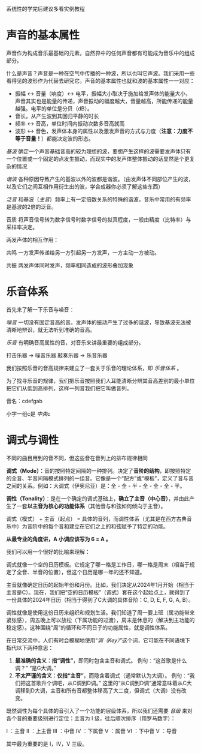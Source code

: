 系统性的学完后建议多看实例教程

# 声音的基本属性

声音作为构成音乐最基础的元素，自然界中的任何声音都有可能成为音乐中的组成部分。

什么是声音？声音是一种在空气中传播的一种波，所以也叫它声波。我们采用一些看得见的波形作为代替去研究它。声音的基本属性也就和波的基本属性一一对应：

- 振幅 <-> 音量（响度）<-> 电平，振幅大小取决于施加给发声体的能量大小，声音其实也是能量的传递，声音振动的幅度越大，音量越高，所能传递的能量越强。电平的单位是分贝（dB）。
- 音长，从产生波到其回归平静的时长
- 频率 <-> 音高，单位时间内振动次数多音高就高
- 波形 <-> 音色，发声体本身的属性以及激发声音的方式与力度（**注意：力度不等于音量！**）都能决定波的形态。

*基波*
	确定一个声音基础音高的较为理想的波，要想产生这样的波需要发声体只有一个位置或一个固定的点发生振动，而现实中的发声体整体振动的话显然是个更复杂的情况

*谐波*
	各种原因导致产生的基波以外的波都是谐波。（由发声体不同部位产生的波，以及它们之间互相作用衍生出的波，学合成器你必须了解这些东西）

*泛音*
	和基波（*主音*）频率上有一定倍数关系的特殊的谐波，音乐中常用的有频率是基波的2倍的泛音。

音质
	将声音信号转为数字信号时数字信号的拟真程度，一般由精度（比特率）与采样率决定。

两发声体的相互作用：

共鸣
	一方发声传递给另一方引起另一方发声，一方主动一方被动。

共振
	两发声体同时发声，频率相同造成的波形叠加现象

# 乐音体系

首先来了解一下乐音与噪音：

*噪音*
	一切没有固定音高的音。发声体的振动产生了过多的谐波，导致基波无法被清晰地辨识，就无法听到准确的音高。

*乐音*
	有明确音高属性的音，对音乐来讲最重要的组成部分。

打击乐器 -> 噪音乐器
敲奏乐器 -> 乐音乐器

我们按照乐音的音高规律来建立了一套关于乐音的理论体系，即 *乐音体系* 。

为了找寻乐音的规律，我们把乐音按照我们人耳能清晰分辨其音高差别的最小单位把它们从低到高排列，这样一列音我们把它叫做音列。

音名：cdefgab

小字一组c是 *中央c*

# 调式与调性

不同的曲目用到的音不同，但这些音在音列上的排布规律相同

**调式（Mode）**：音的按照特定间隔的一种排列。决定了**音阶的结构**，即按照特定的全音、半音间隔模式排列的一组音。它像是一个“配方”或“模板”，定义了音与音之间的关系。例如：大调式（伊奥尼亚）是：全 - 全 - 半 - 全 - 全 - 全 - 半。

**调性（Tonality）**：是在一个确定的调式基础上，**确立了主音（中心音）**，并由此产生了一套**以主音为核心的功能体系**（其他音与和弦如何倾向于主音）。

调式（模式） + 主音（起点） = 具体的音列，而调性体系（尤其是在西方古典音乐中）为音阶中的每个音和建立在它们之上的和弦赋予了特定的功能。

**从最专业的角度讲，A 小调应该写为 6 = A 。**

我们可以用一个很好的比喻来理解：

调式就像一个空的日历模板。它规定了哪一格是工作日，哪一格是周末（相当于规定了全音、半音的位置），但这个日历是哪一年的还不知道。

主音就像确定日历的起始年份和月份。比如，我们决定从2024年1月开始（相当于主音是C）。现在，我们把“空的日历模板”（调式）套在这个起始点上，就得到了一份具体的2024年日历（相当于得到了C大调的具体音阶：C, D, E, F, G, A, B）。

调性就像是使用这份日历来组织和规划生活。我们知道了周一要上班（属功能带来紧张感），周五晚上可以放松（下属功能的过渡），周末是休息的（解决到主功能的稳定感）。这种围绕“周”的循环和不同日子的功能属性，就是调性体系。

在日常交流中，人们有时会模糊地使用“*调（Key）*”这个词，它可能在不同语境下指代以下两种意思：

1. **最准确的含义：指“调性”**，即同时包含主音和调式。
	例句：“这首歌是什么调？” “是G大调。”
2. **不太严谨的含义：仅指“主音”**，而隐含着调式（通常默认为大调）。
	例句：“我们把这首歌升个调吧，从C调到D调。”
	这里的“从C调到D调”通常意味着从C大调移到D大调，主音和所有音都整体移高了大二度，但调式（大调）没有改变。

既然调性为每个具体的音引入了一个功能的层级体系，所以我们还需要 *音级* 来对各个音的重要级别进行定位：主音为 I 级，往后顺次排序（用罗马数字）：

I ：主音
II ：上主音
III ：中音
IV ：下属音
V ：属音
VI ：下中音
V ：导音

其中最为重要的是 I，IV，V 三级。